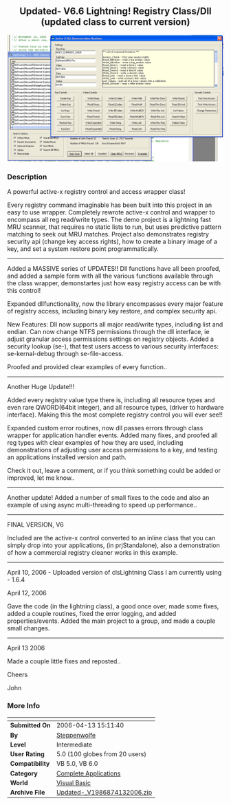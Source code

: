 ﻿<div align="center">

## Updated\- V6\.6 Lightning\!  Registry Class/Dll \(updated class to current version\)

<img src="PIC20051112132957116.jpg">
</div>

### Description

A powerful active-x registry control and access wrapper class!

Every registry command imaginable has been built into this project in an easy to use wrapper. Completely rewrote active-x control and wrapper to encompass all reg read/write types. The demo project is a lightning fast MRU scanner, that requires no static lists to run, but uses predictive pattern matching to seek out MRU matches. Project also demonstrates registry security api (change key access rights), how to create a binary image of a key, and set a system restore point programmatically.

----

Added a MASSIVE series of UPDATES!! Dll functions have all been proofed, and added a sample form with all the various functions available through the class wrapper, demonstartes just how easy registry access can be with this control!

Expanded dllfunctionality, now the library encompasses every major feature of registry access, including binary key restore, and complex security api.

New Features: Dll now supports all major read/write types, including list and endian. Can now change NTFS permissions through the dll interface, ie adjust granular access permissions settings on registry objects. Added a security lookup (se-), that test users access to various security interfaces: se-kernal-debug through se-file-access.

Proofed and provided clear examples of every function..

----

Another Huge Update!!!

Added every registry value type there is, including all resource types and even rare QWORD(64bit integer), and all resource types, (driver to hardware interface). Making this the most complete registry control you will ever see!!

Expanded custom error routines, now dll passes errors through class wrapper for application handler events. Added many fixes, and proofed all reg types with clear examples of how they are used, including demonstrations of adjusting user access permissions to a key, and testing an applications installed version and path.

Check it out, leave a comment, or if you think something could be added or improved, let me know..

----

Another update! Added a number of small fixes to the code and also an example of using async multi-threading to speed up performance..

----

FINAL VERSION, V6

Included are the active-x control converted to an inline class that you can simply drop into your applications, (in prjStandalone), also a demonstration of how a commercial registry cleaner works in this example.

----

April 10, 2006 - Uploaded version of clsLightning Class I am currently using - 1.6.4

April 12, 2006

Gave the code (in the lightning class), a good once over, made some fixes, added a couple routines, fixed the error logging, and added properties/events. Added the main project to a group, and made a couple small changes.

----

April 13 2006

Made a couple little fixes and reposted..

Cheers

John
 
### More Info
 


<span>             |<span>
---                |---
**Submitted On**   |2006-04-13 15:11:40
**By**             |[Steppenwolfe](https://github.com/Planet-Source-Code/PSCIndex/blob/master/ByAuthor/steppenwolfe.md)
**Level**          |Intermediate
**User Rating**    |5.0 (100 globes from 20 users)
**Compatibility**  |VB 5\.0, VB 6\.0
**Category**       |[Complete Applications](https://github.com/Planet-Source-Code/PSCIndex/blob/master/ByCategory/complete-applications__1-27.md)
**World**          |[Visual Basic](https://github.com/Planet-Source-Code/PSCIndex/blob/master/ByWorld/visual-basic.md)
**Archive File**   |[Updated\-\_V1986874132006\.zip](https://github.com/Planet-Source-Code/steppenwolfe-updated-v6-6-lightning-registry-class-dll-updated-class-to-current-version__1-63220/archive/master.zip)








